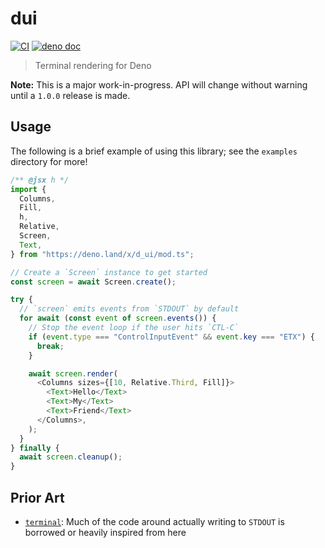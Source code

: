 # dui

[![CI](https://github.com/alexlafroscia/dui/actions/workflows/ci.yml/badge.svg)](https://github.com/alexlafroscia/dui/actions/workflows/ci.yml)
[![deno doc](https://doc.deno.land/badge.svg)](https://doc.deno.land/https/deno.land/x/d_ui/mod.ts)

> Terminal rendering for Deno

**Note:** This is a major work-in-progress. API will change without warning
until a `1.0.0` release is made.

## Usage

The following is a brief example of using this library; see the `examples` directory for more!

```typescript
/** @jsx h */
import {
  Columns,
  Fill,
  h,
  Relative,
  Screen,
  Text,
} from "https://deno.land/x/d_ui/mod.ts";

// Create a `Screen` instance to get started
const screen = await Screen.create();

try {
  // `screen` emits events from `STDOUT` by default
  for await (const event of screen.events()) {
    // Stop the event loop if the user hits `CTL-C`
    if (event.type === "ControlInputEvent" && event.key === "ETX") {
      break;
    }

    await screen.render(
      <Columns sizes={[10, Relative.Third, Fill]}>
        <Text>Hello</Text>
        <Text>My</Text>
        <Text>Friend</Text>
      </Columns>,
    );
  }
} finally {
  await screen.cleanup();
}
```

## Prior Art

- [`terminal`](https://github.com/jpelgrims/terminal): Much of the code around
  actually writing to `STDOUT` is borrowed or heavily inspired from here
